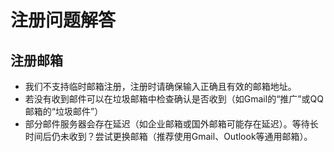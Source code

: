 # 注册问题解答

## 注册邮箱
* 我们不支持临时邮箱注册，注册时请确保输入正确且有效的邮箱地址。
* 若没有收到邮件可以在垃圾邮箱中检查确认是否收到（如Gmail的“推广”或QQ邮箱的“垃圾邮件”）
* 部分邮件服务器会存在延迟（如企业邮箱或国外邮箱可能存在延迟）。等待长时间后仍未收到？尝试更换邮箱（推荐使用Gmail、Outlook等通用邮箱）。